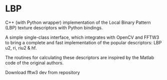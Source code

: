 LBP
===

C++ (with Python wrapper) implementation of the Local Binary Pattern (LBP) texture descriptors with Python bindings. 

A simple single-class interface, which integrates with OpenCV and FFTW3 to bring a complete and fast implementation of the popular descriptors: LBP u2, ri, riu2 &amp; hf. 

The routines for calculating these descriptors are inspired by the Matlab code of the original authors.

Download fftw3 dev from repository